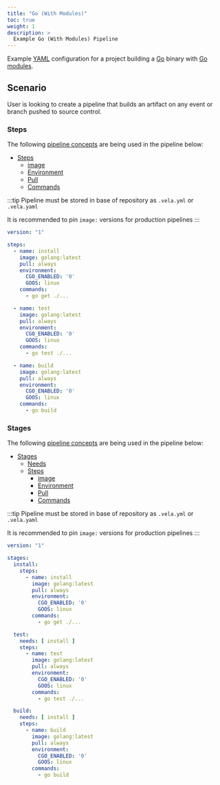 ```yaml
---
title: "Go (With Modules)"
toc: true
weight: 1
description: >
  Example Go (With Modules) Pipeline
---
```


Example [YAML](https://yaml.org/spec/) configuration for a project building a [Go](https://golang.org/) binary with [Go modules](https://github.com/golang/go/wiki/Modules).

## Scenario

User is looking to create a pipeline that builds an artifact on any event or branch pushed to source control.

### Steps

The following [pipeline concepts](/docs/usage/tour/tour.md) are being used in the pipeline below:

* [Steps](docs/usage/tour/steps.md)
  * [image](docs/usage/tour/image.md)
  * [Environment](docs/usage/tour/environment.md)
  * [Pull](docs/usage/tour/image.md)
  * [Commands](docs/usage/tour/steps.md)

:::tip
Pipeline must be stored in base of repository as `.vela.yml` or `.vela.yaml`

It is recommended to pin `image:` versions for production pipelines
:::

```yaml
version: "1"

steps:
  - name: install
    image: golang:latest
    pull: always
    environment:
      CGO_ENABLED: '0'
      GOOS: linux
    commands:
      - go get ./...

  - name: test
    image: golang:latest
    pull: always
    environment:
      CGO_ENABLED: '0'
      GOOS: linux
    commands:
      - go test ./...

  - name: build
    image: golang:latest
    pull: always
    environment:
      CGO_ENABLED: '0'
      GOOS: linux
    commands:
      - go build
```

### Stages

The following [pipeline concepts](/docs/usage/tour/tour.md) are being used in the pipeline below:

* [Stages](docs/usage/tour/stages.md)
  * [Needs](docs/usage/tour/stages.md)
  * [Steps](docs/usage/tour/steps.md)
    * [image](docs/usage/tour/image.md)
    * [Environment](docs/usage/tour/environment.md)
    * [Pull](docs/usage/tour/image.md)
    * [Commands](docs/usage/tour/steps.md)

:::tip
Pipeline must be stored in base of repository as `.vela.yml` or `.vela.yaml`

It is recommended to pin `image:` versions for production pipelines
:::

```yaml
version: "1"

stages:
  install:
    steps:
      - name: install
        image: golang:latest
        pull: always
        environment:
          CGO_ENABLED: '0'
          GOOS: linux
        commands:
          - go get ./...

  test:
    needs: [ install ]
    steps:
      - name: test
        image: golang:latest
        pull: always
        environment:
          CGO_ENABLED: '0'
          GOOS: linux
        commands:
          - go test ./...

  build:
    needs: [ install ]
    steps:
      - name: build
        image: golang:latest
        pull: always
        environment:
          CGO_ENABLED: '0'
          GOOS: linux
        commands:
          - go build
```


